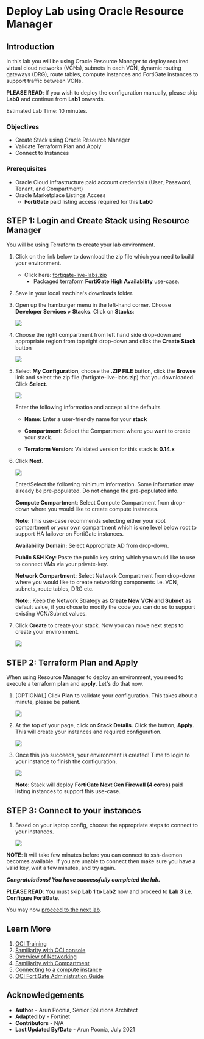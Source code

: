 # Deploy Lab using Oracle Resource Manager

## Introduction

In this lab you will be using Oracle Resource Manager to deploy required virtual cloud networks (VCNs), subnets in each VCN, dynamic routing gateways (DRG), route tables, compute instances and FortiGate instances to support traffic between VCNs.

**PLEASE READ**: If you wish to deploy the configuration manually, please skip **Lab0** and continue from **Lab1** onwards.

Estimated Lab Time: 10 minutes.

### Objectives

   - Create Stack using Oracle Resource Manager
   - Validate Terraform Plan and Apply
   - Connect to Instances

### Prerequisites

- Oracle Cloud Infrastructure paid account credentials (User, Password, Tenant, and Compartment)
- Oracle Marketplace Listings Access
    - **FortiGate** paid listing access required for this **Lab0** 

## **STEP 1: Login and Create Stack using Resource Manager**

You will be using Terraform to create your lab environment.

1.  Click on the link below to download the zip file which you need to build your environment.  

    - Click here: [fortigate-live-labs.zip](https://objectstorage.us-ashburn-1.oraclecloud.com/p/8uWLQjPtDi87VQ5fnkeGmL29Z8S3kj6ZstHND40dbYrSxthYrND0ctiZb7nOupQp/n/partners/b/files/o/fortigate-live-labs.zip) 
        - Packaged terraform **FortiGate High Availability** use-case.

2.  Save in your local machine's downloads folder.

3.  Open up the hamburger menu in the left-hand corner.  Choose **Developer Services > Stacks**. Click on **Stacks**: 

    ![](./images/92-ORM-Home-Page.png " ")

4. Choose the right compartment from left hand side drop-down and appropriate region from top right drop-down and click the **Create Stack** button

    ![](./images/93-Create-Stack-Page.png " ")

4.  Select **My Configuration**, choose the **.ZIP FILE** button, click the **Browse** link and select the zip file (fortigate-live-labs.zip) that you downloaded. Click **Select**.

    ![](./images/94-MyConfiguration-Step1.png " ")

    Enter the following information and accept all the defaults

    - **Name**: Enter a user-friendly name for your **stack** 

    - **Compartment**: Select the Compartment where you want to create your stack. 

    - **Terraform Version**: Validated version for this stack is **0.14.x**

5.  Click **Next**.

    ![](./images/96-MyConfiguration-Step3.png " ")

    Enter/Select the following minimum information. Some information may already be pre-populated. Do not change the pre-populated info.

    **Compute Compartment**: Select Compute Compartment from drop-down where you would like to create compute instances.  
    
    **Note**: This use-case recommends selecting either your root compartment or your own compartment which is one level below root to support HA failover on FortiGate instances. 

    **Availability Domain:** Select Appropriate AD from drop-down. 

    **Public SSH Key**: Paste the public key string which you would like to use to connect VMs via your private-key.

    **Network Compartment**: Select Network Compartment from drop-down where you would like to create networking components i.e. VCN, subnets, route tables, DRG etc. 

    **Note:**: Keep the Network Strategy as **Create New VCN and Subnet** as default value, if you chose to modify the code you can do so to support existing VCN/Subnet values. 

6. Click **Create** to create your stack. Now you can move next steps to create your environment.

    ![](./images/97-Final-Create-Stack.png " ")

## **STEP 2: Terraform Plan and Apply**

When using Resource Manager to deploy an environment, you need to execute a terraform **plan** and **apply**. Let's do that now.

1.  [OPTIONAL] Click **Plan** to validate your configuration. This takes about a minute, please be patient.

    ![](./images/98-Terraform-Plan.png " ")

2.  At the top of your page, click on **Stack Details**.  Click the button, **Apply**. This will create your instances and required configuration.

    ![](./images/99-Terraform-Apply.png " ")

3.  Once this job succeeds, your environment is created! Time to login to your instance to finish the configuration.

    ![](./images/95-Terraform-Apply-Success.png " ")

    **Note**: Stack will deploy **FortiGate Next Gen Firewall (4 cores)** paid listing instances to support this use-case.

## **STEP 3: Connect to your instances**

1. Based on your laptop config, choose the appropriate steps to connect to your instances. 

   ![](./images/100-Final-Instances.png " ")

**NOTE**: It will take few minutes before you can connect to ssh-daemon becomes available. If you are unable to connect then make sure you have a valid key, wait a few minutes, and try again.

***Congratulations! You have successfully completed the lab.***

**PLEASE READ**: You must skip **Lab 1 to Lab2** now and proceed to **Lab 3** i.e. **Configure FortiGate**. 

You may now [proceed to the next lab](#next).

## Learn More
1. [OCI Training](https://cloud.oracle.com/en_US/iaas/training)
2. [Familiarity with OCI console](https://docs.us-phoenix-1.oraclecloud.com/Content/GSG/Concepts/console.htm)
3. [Overview of Networking](https://docs.us-phoenix-1.oraclecloud.com/Content/Network/Concepts/overview.htm)
4. [Familiarity with Compartment](https://docs.us-phoenix-1.oraclecloud.com/Content/GSG/Concepts/concepts.htm)
5. [Connecting to a compute instance](https://docs.us-phoenix-1.oraclecloud.com/Content/Compute/Tasks/accessinginstance.htm)
6. [OCI FortiGate Administration Guide](https://docs.fortinet.com/document/fortigate-public-cloud/7.0.0/oci-administration-guide/16658/about-fortigate-vm-for-oci)

## Acknowledgements

- **Author** - Arun Poonia, Senior Solutions Architect
- **Adapted by** - Fortinet
- **Contributors** - N/A
- **Last Updated By/Date** - Arun Poonia, July 2021